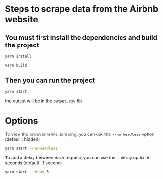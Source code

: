 # Steps to scrape data from the Airbnb website

## You must first install the dependencies and build the project

```bash
yarn install
```

```bash
yarn build
```

## Then you can run the project

```bash
yarn start
```

the output will be in the `output.csv` file

# Options

To view the browser while scraping, you can use the `--no-headless` option (default : hidden)

```bash
yarn start --no-headless
```

To add a delay between each request, you can use the `--delay` option in seconds (default : 1 second)

```bash
yarn start --delay 3
```
